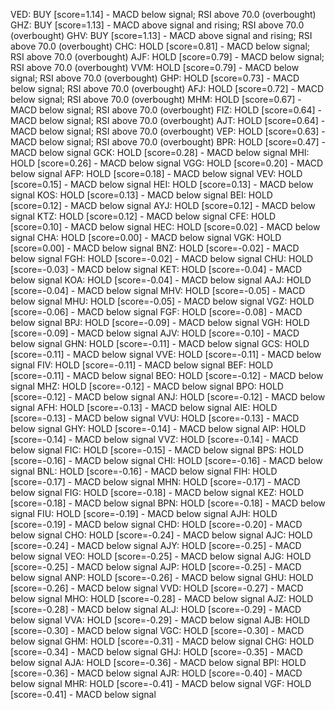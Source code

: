 VED: BUY [score=1.14] - MACD below signal; RSI above 70.0 (overbought)
GHZ: BUY [score=1.13] - MACD above signal and rising; RSI above 70.0 (overbought)
GHV: BUY [score=1.13] - MACD above signal and rising; RSI above 70.0 (overbought)
CHC: HOLD [score=0.81] - MACD below signal; RSI above 70.0 (overbought)
AJF: HOLD [score=0.79] - MACD below signal; RSI above 70.0 (overbought)
VVM: HOLD [score=0.79] - MACD below signal; RSI above 70.0 (overbought)
GHP: HOLD [score=0.73] - MACD below signal; RSI above 70.0 (overbought)
AFJ: HOLD [score=0.72] - MACD below signal; RSI above 70.0 (overbought)
MHM: HOLD [score=0.67] - MACD below signal; RSI above 70.0 (overbought)
FIZ: HOLD [score=0.64] - MACD below signal; RSI above 70.0 (overbought)
AJT: HOLD [score=0.64] - MACD below signal; RSI above 70.0 (overbought)
VEP: HOLD [score=0.63] - MACD below signal; RSI above 70.0 (overbought)
BPR: HOLD [score=0.47] - MACD below signal
GCK: HOLD [score=0.28] - MACD below signal
MHI: HOLD [score=0.26] - MACD below signal
VGG: HOLD [score=0.20] - MACD below signal
AFP: HOLD [score=0.18] - MACD below signal
VEV: HOLD [score=0.15] - MACD below signal
HEI: HOLD [score=0.13] - MACD below signal
KOS: HOLD [score=0.13] - MACD below signal
BEI: HOLD [score=0.12] - MACD below signal
AYJ: HOLD [score=0.12] - MACD below signal
KTZ: HOLD [score=0.12] - MACD below signal
CFE: HOLD [score=0.10] - MACD below signal
HEC: HOLD [score=0.02] - MACD below signal
CHA: HOLD [score=0.00] - MACD below signal
VGK: HOLD [score=0.00] - MACD below signal
BNZ: HOLD [score=-0.02] - MACD below signal
FGH: HOLD [score=-0.02] - MACD below signal
CHU: HOLD [score=-0.03] - MACD below signal
KET: HOLD [score=-0.04] - MACD below signal
KOA: HOLD [score=-0.04] - MACD below signal
AAJ: HOLD [score=-0.04] - MACD below signal
MHV: HOLD [score=-0.05] - MACD below signal
MHU: HOLD [score=-0.05] - MACD below signal
VGZ: HOLD [score=-0.06] - MACD below signal
FGF: HOLD [score=-0.08] - MACD below signal
BPJ: HOLD [score=-0.09] - MACD below signal
VGH: HOLD [score=-0.09] - MACD below signal
AJV: HOLD [score=-0.10] - MACD below signal
GHN: HOLD [score=-0.11] - MACD below signal
GCS: HOLD [score=-0.11] - MACD below signal
VVE: HOLD [score=-0.11] - MACD below signal
FIV: HOLD [score=-0.11] - MACD below signal
BEF: HOLD [score=-0.11] - MACD below signal
BEO: HOLD [score=-0.12] - MACD below signal
MHZ: HOLD [score=-0.12] - MACD below signal
BPO: HOLD [score=-0.12] - MACD below signal
ANJ: HOLD [score=-0.12] - MACD below signal
AFH: HOLD [score=-0.13] - MACD below signal
AIE: HOLD [score=-0.13] - MACD below signal
VVU: HOLD [score=-0.13] - MACD below signal
GHY: HOLD [score=-0.14] - MACD below signal
AIP: HOLD [score=-0.14] - MACD below signal
VVZ: HOLD [score=-0.14] - MACD below signal
FIC: HOLD [score=-0.15] - MACD below signal
BPS: HOLD [score=-0.16] - MACD below signal
CHI: HOLD [score=-0.16] - MACD below signal
BNL: HOLD [score=-0.16] - MACD below signal
FIH: HOLD [score=-0.17] - MACD below signal
MHN: HOLD [score=-0.17] - MACD below signal
FIG: HOLD [score=-0.18] - MACD below signal
KEZ: HOLD [score=-0.18] - MACD below signal
BPN: HOLD [score=-0.18] - MACD below signal
FIU: HOLD [score=-0.19] - MACD below signal
AJH: HOLD [score=-0.19] - MACD below signal
CHD: HOLD [score=-0.20] - MACD below signal
CHO: HOLD [score=-0.24] - MACD below signal
AJC: HOLD [score=-0.24] - MACD below signal
AJY: HOLD [score=-0.25] - MACD below signal
VEO: HOLD [score=-0.25] - MACD below signal
AJG: HOLD [score=-0.25] - MACD below signal
AJP: HOLD [score=-0.25] - MACD below signal
ANP: HOLD [score=-0.26] - MACD below signal
GHU: HOLD [score=-0.26] - MACD below signal
VVD: HOLD [score=-0.27] - MACD below signal
MHO: HOLD [score=-0.28] - MACD below signal
AJZ: HOLD [score=-0.28] - MACD below signal
ALJ: HOLD [score=-0.29] - MACD below signal
VVA: HOLD [score=-0.29] - MACD below signal
AJB: HOLD [score=-0.30] - MACD below signal
VGC: HOLD [score=-0.30] - MACD below signal
GHM: HOLD [score=-0.31] - MACD below signal
CHG: HOLD [score=-0.34] - MACD below signal
GHJ: HOLD [score=-0.35] - MACD below signal
AJA: HOLD [score=-0.36] - MACD below signal
BPI: HOLD [score=-0.36] - MACD below signal
AJR: HOLD [score=-0.40] - MACD below signal
MHR: HOLD [score=-0.41] - MACD below signal
VGF: HOLD [score=-0.41] - MACD below signal
